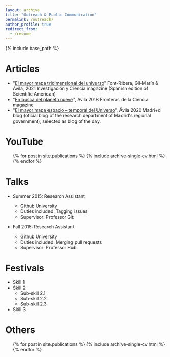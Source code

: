 ```yaml
---
layout: archive
title: "Outreach & Public Communication"
permalink: /outreach/
author_profile: true
redirect_from:
  - /resume
---
```


{% include base_path %}

Articles
======
* "[El mayor mapa tridimensional del universo](https://www.investigacionyciencia.es/revistas/investigacion-y-ciencia/la-espintrnica-imita-al-cerebro-819/el-mayor-mapa-tridimensional-del-universo-19346)" Font-Ribera, Gil-Marín & Ávila, 2021
Investigación y Ciencia magazine (Spanish edition of Scientific American)
* "[En busca del planeta nueve](https://fronterasdelaciencia.com/en-busca-del-planeta-nueve/)", Ávila 2018 
Fronteras de la Ciencia magazine
* "[El mayor mapa espacio – temporal del Universo](http://www.madrimasd.org/blogs/fisicateorica/2020/07/20/771/)", Ávila 2020 
Madri+d blog (oficial blog of the research department of Madrid's regional government), selected as blog of the day.

YouTube
======
  <ul>{% for post in site.publications %}
    {% include archive-single-cv.html %}
  {% endfor %}</ul>

Talks
======
* Summer 2015: Research Assistant
  * Github University
  * Duties included: Tagging issues
  * Supervisor: Professor Git

* Fall 2015: Research Assistant
  * Github University
  * Duties included: Merging pull requests
  * Supervisor: Professor Hub
  
Festivals
======
* Skill 1
* Skill 2
  * Sub-skill 2.1
  * Sub-skill 2.2
  * Sub-skill 2.3
* Skill 3


Others
======
  <ul>{% for post in site.publications %}
    {% include archive-single-cv.html %}
  {% endfor %}</ul>
  

